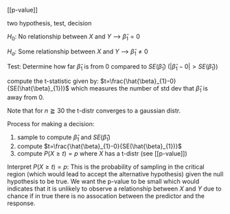 [[p-value]]

two hypothesis, test, decision

$H_{0}$: No relationship between $X$ and $Y$ --> $\hat{\beta}_{1}=0$

$H_{a}$: Some relationship between $X$ and $Y$ --> $\hat{\beta}_{1}\neq0$

Test:
Determine how far $\hat{\beta}_{1}$ is from 0 compared to $SE(\hat{\beta}_{1})$ $(|\hat{\beta}_{1}-0|\gt SE(\hat{\beta}_{1}))$

compute the t-statistic given by: $t=\frac{\hat{\beta}_{1}-0}{SE(\hat{\beta}_{1})}$ which measures the number of std dev that $\hat{\beta}_{1}$ is away from 0.

 Note that for $n \gtrapprox 30$ the t-distr converges to a gaussian distr.
 
 Process for making a decision:
 1. sample to compute $\hat{\beta}_{1}$ and $SE(\hat{\beta}_{1})$
 2. compute $t=\frac{\hat{\beta}_{1}-0}{SE(\hat{\beta}_{1})}$
 3. compute $P(X\geq t)=p$ where $X$ has a t-distr (see [[p-value]])

Interpret $P(X\geq t)=p$:
This is the probability of sampling in the critical region (which would lead to accept the alternative hypothesis) given the null hypothesis to be true. We want the p-value to be small which would indicates that it is unlikely to observe a relationship between $X$ and $Y$ due to chance if in true there is no assocation between the predictor and the response.